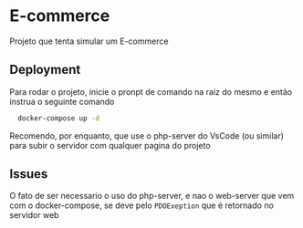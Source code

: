 
# E-commerce

Projeto que tenta simular um E-commerce


## Deployment

Para rodar o projeto, inicie o pronpt de comando na raiz do mesmo e então instrua o seguinte comando 

```bash
  docker-compose up -d
```

Recomendo, por enquanto, que use o php-server do VsCode (ou similar) para subir o servidor com qualquer pagina do projeto

## Issues

O fato de ser necessario o uso do php-server, e nao o web-server que vem com o docker-compose, se deve pelo `PDOExeption` que é retornado no servidor web